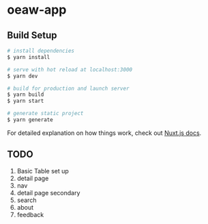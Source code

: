 # oeaw-app

## Build Setup

```bash
# install dependencies
$ yarn install

# serve with hot reload at localhost:3000
$ yarn dev

# build for production and launch server
$ yarn build
$ yarn start

# generate static project
$ yarn generate
```

For detailed explanation on how things work, check out [Nuxt.js docs](https://nuxtjs.org).

## TODO

1. Basic Table set up
2. detail page 
3. nav
4. detail page secondary
5. search
5. about
6. feedback
